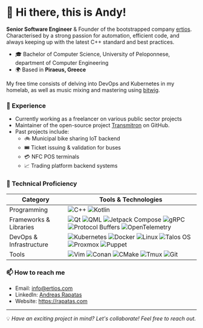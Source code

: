 # 👋 Hi there, this is Andy!

**Senior Software Engineer** & Founder of the bootstrapped company [ertios](https://ertios.com). Characterised by a strong passion for automation, efficient code, and always keeping up with the latest C++ standard and best practices.

- 🎓 Bachelor of Computer Science, University of Peloponnese, department of Computer Engineering
- 🌍 Based in **Piraeus, Greece**

My free time consists of delving into DevOps and Kubernetes in my homelab, as well as music mixing and mastering using [bitwig](https://www.bitwig.com).

### 💼 Experience
- Currently working as a freelancer on various public sector projects
- Maintainer of the open-source project [Transmitron](https://github.com/Rapatas/transmitron#readme) on GitHub.
- Past projects include:
    - 🚲 Municipal bike sharing IoT backend
    - 🎟 Ticket issuing & validation for buses
    - 💳 NFC POS terminals
    - 📈 Trading platform backend systems

### 🔧 Technical Proficiency
| **Category**       | **Tools & Technologies**    |
|---------------------|----------------------------------------------------------------------|
| Programming             | ![C++](https://img.shields.io/badge/C++-5c8cbc?style=flat-square&logo=cplusplus&logoColor=white) ![Kotlin](https://img.shields.io/badge/Kotlin-8d539d?style=flat-square&logo=kotlin&logoColor=white)                 |
| Frameworks & Libraries  | ![Qt](https://img.shields.io/badge/Qt-41CD52?style=flat-square&logo=qt&logoColor=white) ![QML](https://img.shields.io/badge/QML-41CD52?style=flat-square&logoColor=white) ![Jetpack Compose](https://img.shields.io/badge/Jetpack%20Compose-4285F4?style=flat-square&logo=jetpack-compose&logoColor=white) ![gRPC](https://img.shields.io/badge/gRPC-009688?style=flat-square&logo=grpc&logoColor=white) ![Protocol Buffers](https://img.shields.io/badge/Protobuf-336791?style=flat-square&logo=google&logoColor=white) ![OpenTelemetry](https://img.shields.io/badge/OpenTelemetry-4e61ac?style=flat-square&logo=opentelemetry&logoColor=white)                  |
| DevOps & Infrastructure | ![Kubernetes](https://img.shields.io/badge/Kubernetes-326CE5?style=flat-square&logo=kubernetes&logoColor=white) ![Docker](https://img.shields.io/badge/Docker-2496ED?style=flat-square&logo=docker&logoColor=white) ![Linux](https://img.shields.io/badge/Linux-FCC624?style=flat-square&logo=linux&logoColor=black) ![Talos OS](https://img.shields.io/badge/Talos%20OS-1E90FF?style=flat-square&logo=talos&logoColor=white) ![Proxmox](https://img.shields.io/badge/Proxmox-E57000?style=flat-square&logo=proxmox&logoColor=white) ![Puppet](https://img.shields.io/badge/Puppet-FFAE1A?style=flat-square&logo=puppet&logoColor=black) |
| Tools                   | ![Vim](https://img.shields.io/badge/Vim-019733?style=flat-square&logo=vim&logoColor=white) ![Conan](https://img.shields.io/badge/Conan-9CF?style=flat-square&logo=conan&logoColor=black) ![CMake](https://img.shields.io/badge/CMake-064F8C?style=flat-square&logo=cmake&logoColor=white) ![Tmux](https://img.shields.io/badge/Tmux-1BB91F?style=flat-square&logo=tmux&logoColor=white)  ![Git](https://img.shields.io/badge/Git-F05032?style=flat-square&logo=git&logoColor=white)   |


### 📫 How to reach me

- Email: info@ertios.com
- LinkedIn: [Andreas Rapatas](https://www.linkedin.com/in/andreas-rapatas/)
- Website: https://rapatas.com

---

💡 *Have an exciting project in mind? Let's collaborate! Feel free to reach out.*
